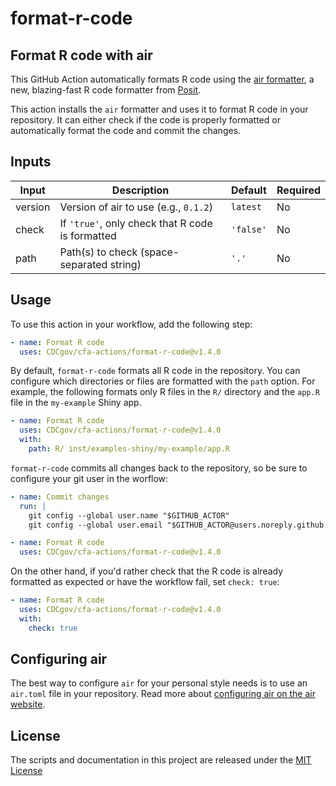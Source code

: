 # format-r-code

## Format R code with air

This GitHub Action automatically formats R code using the [air formatter](https://posit-dev.github.io/air), a new, blazing-fast R code formatter from [Posit](https://posit.co).

This action installs the `air` formatter and uses it to format R code in your repository. It can either check if the code is properly formatted or automatically format the code and commit the changes.

## Inputs

| Input   | Description                                      | Default   | Required |
| ------- | ------------------------------------------------ | --------- | -------- |
| version | Version of air to use (e.g., `0.1.2`)            | `latest`  | No       |
| check   | If `'true'`, only check that R code is formatted | `'false'` | No       |
| path    | Path(s) to check (space-separated string)        | `'.'`     | No       |

## Usage

To use this action in your workflow, add the following step:

```yaml
- name: Format R code
  uses: CDCgov/cfa-actions/format-r-code@v1.4.0
```

By default, `format-r-code` formats all R code in the repository. You can configure which directories or files are formatted with the `path` option. For example, the following formats only R files in the `R/` directory and the `app.R` file in the `my-example` Shiny app.

```yaml
- name: Format R code
  uses: CDCgov/cfa-actions/format-r-code@v1.4.0
  with:
    path: R/ inst/examples-shiny/my-example/app.R
```

`format-r-code` commits all changes back to the repository, so be sure to configure your git user in the worflow:

```yaml
- name: Commit changes
  run: |
    git config --global user.name "$GITHUB_ACTOR"
    git config --global user.email "$GITHUB_ACTOR@users.noreply.github.com"

- name: Format R code
  uses: CDCgov/cfa-actions/format-r-code@v1.4.0
```

On the other hand, if you'd rather check that the R code is already formatted as expected or have the workflow fail, set `check: true`:

```yaml
- name: Format R code
  uses: CDCgov/cfa-actions/format-r-code@v1.4.0
  with:
    check: true
```

## Configuring air

The best way to configure `air` for your personal style needs is to use an `air.toml` file in your repository. Read more about [configuring air on the air website](https://posit-dev.github.io/air/configuration.html).

## License

The scripts and documentation in this project are released under the [MIT License](LICENSE)